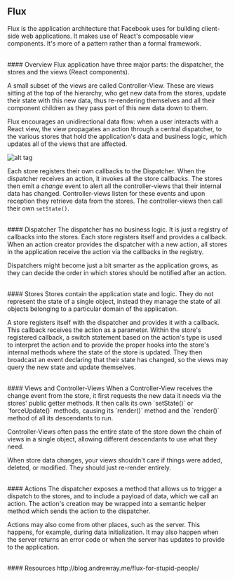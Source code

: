 ## Flux
Flux is the application architecture that Facebook uses for building client-side web applications. It makes use of React's composable view components. It's more of a pattern rather than a formal framework.

<br />
#### Overview
Flux application have three major parts: the dispatcher, the stores and the views (React components).

A small subset of the views are called Controller-View. These are views sitting at the top of the hierarchy, who get new data from the stores, update their state with this new data, thus re-rendering themselves and all their component children as they pass part of this new data down to them.

Flux encourages an unidirectional data flow: when a user interacts with a React view, the view propagates an action through a central dispatcher, to the various stores that hold the application's data and business logic, which updates all of the views that are affected.

![alt tag](http://facebook.github.io/flux/img/flux-simple-f8-diagram-with-client-action-1300w.png)

Each store registers their own callbacks to the Dispatcher. When the dispatcher receives an action, it invokes all the store callbacks. The stores then emit a _change_ event to alert all the controller-views that their internal data has changed. Controller-views listen for these events and upon reception they retrieve data from the stores. The controller-views then call their own `setState()`.

<br />
#### Dispatcher
The dispatcher has no business logic. It is just a registry of callbacks into the stores. Each store registers itself and provides a callback. When an action creator provides the dispatcher with a new action, all stores in the application receive the action via the callbacks in the registry.

Dispatchers might become just a bit smarter as the application grows, as they can decide the order in which stores should be notified after an action.

<br />
#### Stores
Stores contain the application state and logic. They do not represent the state of a single object, instead they manage the state of all objects belonging to a particular domain of the application.

A store registers itself with the dispatcher and provides it with a callback. This callback receives the action as a parameter. Within the store's registered callback, a switch statement based on the action's type is used to interpret the action and to provide the proper hooks into the store's internal methods where the state of the store is updated. They then broadcast an event declaring that their state has changed, so the views may query the new state and update themselves.

<br />
#### Views and Controller-Views
When a Controller-View receives the change event from the store, it first requests the new data it needs via the stores' public getter methods. It then calls its own `setState()` or `forceUpdate()` methods, causing its `render()` method and the `render()` method of all its descendants to run.

Controller-Views often pass the entire state of the store down the chain of views in a single object, allowing different descendants to use what they need.

When store data changes, your views shouldn't care if things were added, deleted, or modified. They should just re-render entirely.

<br />
#### Actions
The dispatcher exposes a method that allows us to trigger a dispatch to the stores, and to include a payload of data, which we call an action. The action's creation may be wrapped into a semantic helper method which sends the action to the dispatcher.

Actions may also come from other places, such as the server. This happens, for example, during data initialization. It may also happen when the server returns an error code or when the server has updates to provide to the application.

<br />
#### Resources
http://blog.andrewray.me/flux-for-stupid-people/